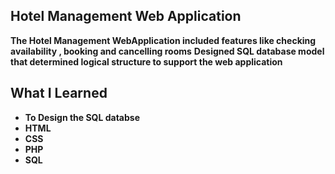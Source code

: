 ## Hotel Management Web Application
**The Hotel Management WebApplication included features like checking availability , booking and cancelling rooms**
**Designed SQL database model that determined logical structure to support the web application**

## What I Learned
- **To Design the SQL databse**
- **HTML**
- **CSS**
- **PHP**
- **SQL**


